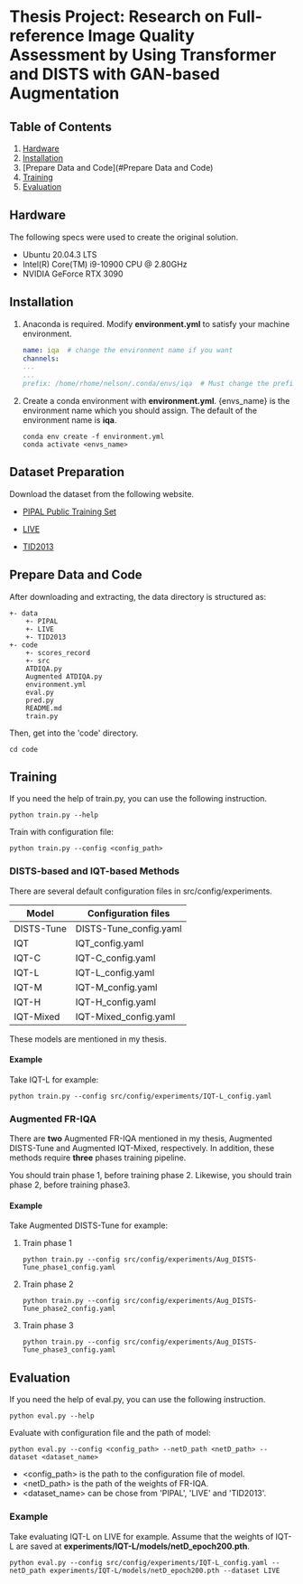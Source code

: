 # Thesis Project: Research on Full-reference Image Quality Assessment by Using Transformer and DISTS with GAN-based Augmentation

## Table of Contents
1. [Hardware](#Hardware)
2. [Installation](#Installation)
3. [Prepare Data and Code](#Prepare Data and Code)
4. [Training](#Training)
5. [Evaluation](#Evaluation)

## Hardware

The following specs were used to create the original solution.

- Ubuntu 20.04.3 LTS
- Intel(R) Core(TM) i9-10900 CPU @ 2.80GHz
- NVIDIA GeForce RTX 3090

## Installation

1. Anaconda is required. Modify **environment.yml** to satisfy your machine environment.
   ```yaml
   name: iqa  # change the environment name if you want
   channels:
   ...
   ...
   prefix: /home/rhome/nelson/.conda/envs/iqa  # Must change the prefix to the directory where you want the conda environment to be set.
   ```

2. Create a conda environment with **environment.yml**.
   {envs_name} is the environment name which you should assign.
   The default of the environment name is **iqa**.

   ```shell
   conda env create -f environment.yml
   conda activate <envs_name>
   ```

## Dataset Preparation

Download the dataset from the following website.

* [PIPAL Public Training Set](https://www.jasongt.com/projectpages/pipal.html)

* [LIVE](https://live.ece.utexas.edu/research/quality/subjective.htm)

* [TID2013](https://www.ponomarenko.info/tid2013.htm)

## Prepare Data and Code

After downloading and extracting, the data directory is structured as:

```text
+- data
    +- PIPAL
    +- LIVE
    +- TID2013
+- code
    +- scores_record
    +- src
    ATDIQA.py
    Augmented ATDIQA.py
    environment.yml
    eval.py
    pred.py
    README.md
    train.py
```

Then, get into the 'code' directory.

```shell
cd code
```

## Training

If you need the help of train.py, you can use the following instruction.

```shell
python train.py --help
```

Train with configuration file:

```shell
python train.py --config <config_path>
```

### DISTS-based and IQT-based Methods

There are several default configuration files in src/config/experiments.

| Model      | Configuration files    |
|------------|------------------------|
| DISTS-Tune | DISTS-Tune_config.yaml |
| IQT        | IQT_config.yaml        |
| IQT-C      | IQT-C_config.yaml      |
| IQT-L      | IQT-L_config.yaml      |
| IQT-M      | IQT-M_config.yaml      |
| IQT-H      | IQT-H_config.yaml      |
| IQT-Mixed  | IQT-Mixed_config.yaml  |

These models are mentioned in my thesis.

#### Example

Take IQT-L for example:

```shell
python train.py --config src/config/experiments/IQT-L_config.yaml
```

### Augmented FR-IQA

There are **two** Augmented FR-IQA mentioned in my thesis, Augmented DISTS-Tune and Augmented IQT-Mixed, respectively.
In addition, these methods require **three** phases training pipeline.

You should train phase 1, before training phase 2. 
Likewise, you should train phase 2, before training phase3.

#### Example

Take Augmented DISTS-Tune for example:

1. Train phase 1

   ```shell
   python train.py --config src/config/experiments/Aug_DISTS-Tune_phase1_config.yaml
   ```
   
2. Train phase 2
   ```shell
   python train.py --config src/config/experiments/Aug_DISTS-Tune_phase2_config.yaml
   ```

3. Train phase 3
   ```shell
   python train.py --config src/config/experiments/Aug_DISTS-Tune_phase3_config.yaml
   ```

## Evaluation

If you need the help of eval.py, you can use the following instruction.

```shell
python eval.py --help
```

Evaluate with configuration file and the path of model:

```shell
python eval.py --config <config_path> --netD_path <netD_path> --dataset <dataset_name>
```

* <config_path> is the path to the configuration file of model.
* <netD_path> is the path of the weights of FR-IQA.
* <dataset_name> can be chose from 'PIPAL', 'LIVE' and 'TID2013'.

### Example

Take evaluating IQT-L on LIVE for example.
Assume that the weights of IQT-L are saved at **experiments/IQT-L/models/netD_epoch200.pth**.

```shell
python eval.py --config src/config/experiments/IQT-L_config.yaml --netD_path experiments/IQT-L/models/netD_epoch200.pth --dataset LIVE
```
